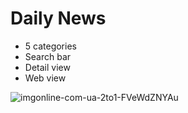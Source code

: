 # Daily News
* 5 categories
* Search bar
* Detail view
* Web view

![imgonline-com-ua-2to1-FVeWdZNYAu](https://user-images.githubusercontent.com/47753687/118737412-7cc1cb80-b84d-11eb-8638-dbd9db4feb64.jpg)
